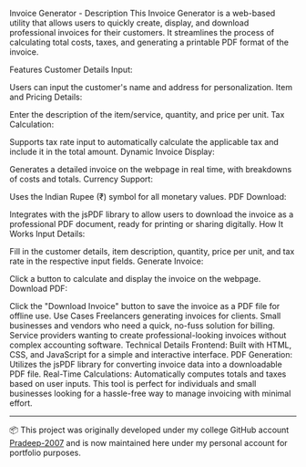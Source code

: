 
Invoice Generator - Description
This Invoice Generator is a web-based utility that allows users to quickly create, display, and download professional invoices for their customers. It streamlines the process of calculating total costs, taxes, and generating a printable PDF format of the invoice.

Features
Customer Details Input:

Users can input the customer's name and address for personalization.
Item and Pricing Details:

Enter the description of the item/service, quantity, and price per unit.
Tax Calculation:

Supports tax rate input to automatically calculate the applicable tax and include it in the total amount.
Dynamic Invoice Display:

Generates a detailed invoice on the webpage in real time, with breakdowns of costs and totals.
Currency Support:

Uses the Indian Rupee (₹) symbol for all monetary values.
PDF Download:

Integrates with the jsPDF library to allow users to download the invoice as a professional PDF document, ready for printing or sharing digitally.
How It Works
Input Details:

Fill in the customer details, item description, quantity, price per unit, and tax rate in the respective input fields.
Generate Invoice:

Click a button to calculate and display the invoice on the webpage.
Download PDF:

Click the "Download Invoice" button to save the invoice as a PDF file for offline use.
Use Cases
Freelancers generating invoices for clients.
Small businesses and vendors who need a quick, no-fuss solution for billing.
Service providers wanting to create professional-looking invoices without complex accounting software.
Technical Details
Frontend:
Built with HTML, CSS, and JavaScript for a simple and interactive interface.
PDF Generation:
Utilizes the jsPDF library for converting invoice data into a downloadable PDF file.
Real-Time Calculations:
Automatically computes totals and taxes based on user inputs.
This tool is perfect for individuals and small businesses looking for a hassle-free way to manage invoicing with minimal effort.

-------------------------------------------------------------------------------------------------
📦 This project was originally developed under my college GitHub account [Pradeep-2007](https://github.com/Pradeep-2007) and is now maintained here under my personal account for portfolio purposes.
